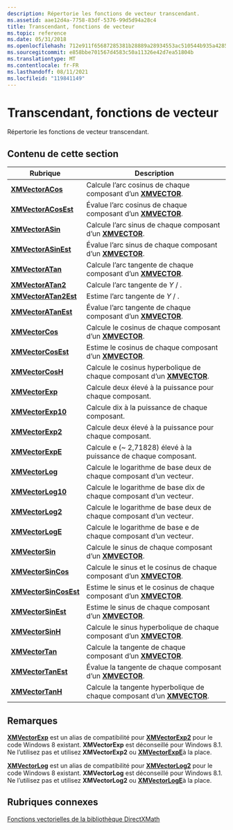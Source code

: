 ```yaml
---
description: Répertorie les fonctions de vecteur transcendant.
ms.assetid: aae12d4a-7758-83df-5376-99d5d94a28c4
title: Transcendant, fonctions de vecteur
ms.topic: reference
ms.date: 05/31/2018
ms.openlocfilehash: 712e911f65687285381b28889a28934553ac510544b935a4285b8c1b4b891516
ms.sourcegitcommit: e858bbe701567d4583c50a11326e42d7ea51804b
ms.translationtype: MT
ms.contentlocale: fr-FR
ms.lasthandoff: 08/11/2021
ms.locfileid: "119841149"
---
```

# <a name="transcendental-vector-functions"></a>Transcendant, fonctions de vecteur

Répertorie les fonctions de vecteur transcendant.

## <a name="in-this-section"></a>Contenu de cette section



| Rubrique                                                     | Description                                                                                                |
|-----------------------------------------------------------|------------------------------------------------------------------------------------------------------------|
| [**XMVectorACos**](/windows/win32/api/directxmath/nf-directxmath-xmvectoracos)<br/>           | Calcule l’arc cosinus de chaque composant d’un [**XMVECTOR**](xmvector-data-type.md).<br/>          |
| [**XMVectorACosEst**](/windows/win32/api/directxmath/nf-directxmath-xmvectoracosest)<br/>     | Évalue l’arc cosinus de chaque composant d’un [**XMVECTOR**](xmvector-data-type.md).<br/>         |
| [**XMVectorASin**](/windows/win32/api/directxmath/nf-directxmath-xmvectorasin)<br/>           | Calcule l’arc sinus de chaque composant d’un [**XMVECTOR**](xmvector-data-type.md).<br/>            |
| [**XMVectorASinEst**](/windows/win32/api/directxmath/nf-directxmath-xmvectorasinest)<br/>     | Évalue l’arc sinus de chaque composant d’un [**XMVECTOR**](xmvector-data-type.md).<br/>           |
| [**XMVectorATan**](/windows/win32/api/directxmath/nf-directxmath-xmvectoratan)<br/>           | Calcule l’arc tangente de chaque composant d’un [**XMVECTOR**](xmvector-data-type.md).<br/>         |
| [**XMVectorATan2**](/windows/win32/api/directxmath/nf-directxmath-xmvectoratan2)<br/>         | Calcule l’arc tangente de *Y* / .<br/>                                                             |
| [**XMVectorATan2Est**](/windows/win32/api/directxmath/nf-directxmath-xmvectoratan2est)<br/>   | Estime l’arc tangente de *Y* / .<br/>                                                            |
| [**XMVectorATanEst**](/windows/win32/api/directxmath/nf-directxmath-xmvectoratanest)<br/>     | Évalue l’arc tangente de chaque composant d’un [**XMVECTOR**](xmvector-data-type.md).<br/>        |
| [**XMVectorCos**](/windows/win32/api/directxmath/nf-directxmath-xmvectorcos)<br/>             | Calcule le cosinus de chaque composant d’un [**XMVECTOR**](xmvector-data-type.md).<br/>             |
| [**XMVectorCosEst**](/windows/win32/api/directxmath/nf-directxmath-xmvectorcosest)<br/>       | Estime le cosinus de chaque composant d’un [**XMVECTOR**](xmvector-data-type.md).<br/>            |
| [**XMVectorCosH**](/windows/win32/api/directxmath/nf-directxmath-xmvectorcosh)<br/>           | Calcule le cosinus hyperbolique de chaque composant d’un [**XMVECTOR**](xmvector-data-type.md).<br/>  |
| [**XMVectorExp**](/windows/win32/api/directxmath/nf-directxmath-xmvectorexp)<br/>             | Calcule deux élevé à la puissance pour chaque composant.<br/>                                            |
| [**XMVectorExp10**](/windows/win32/api/directxmath/nf-directxmath-xmvectorexp10)<br/>         | Calcule dix à la puissance de chaque composant.<br/>                                            |
| [**XMVectorExp2**](/windows/win32/api/directxmath/nf-directxmath-xmvectorexp2)<br/>           | Calcule deux élevé à la puissance pour chaque composant.<br/>                                            |
| [**XMVectorExpE**](/windows/win32/api/directxmath/nf-directxmath-xmvectorexpe)<br/>           | Calcule e (~ 2,71828) élevé à la puissance de chaque composant.<br/>                                   |
| [**XMVectorLog**](/windows/win32/api/directxmath/nf-directxmath-xmvectorlog)<br/>             | Calcule le logarithme de base deux de chaque composant d’un vecteur.<br/>                                  |
| [**XMVectorLog10**](/windows/win32/api/directxmath/nf-directxmath-xmvectorlog10)<br/>         | Calcule le logarithme de base dix de chaque composant d’un vecteur.<br/>                                  |
| [**XMVectorLog2**](/windows/win32/api/directxmath/nf-directxmath-xmvectorlog2)<br/>           | Calcule le logarithme de base deux de chaque composant d’un vecteur.<br/>                                  |
| [**XMVectorLogE**](/windows/win32/api/directxmath/nf-directxmath-xmvectorloge)<br/>           | Calcule le logarithme de base e de chaque composant d’un vecteur.<br/>                                    |
| [**XMVectorSin**](/windows/win32/api/directxmath/nf-directxmath-xmvectorsin)<br/>             | Calcule le sinus de chaque composant d’un [**XMVECTOR**](xmvector-data-type.md).<br/>               |
| [**XMVectorSinCos**](/windows/win32/api/directxmath/nf-directxmath-xmvectorsincos)<br/>       | Calcule le sinus et le cosinus de chaque composant d’un [**XMVECTOR**](xmvector-data-type.md).<br/>    |
| [**XMVectorSinCosEst**](/windows/win32/api/directxmath/nf-directxmath-xmvectorsincosest)<br/> | Estime le sinus et le cosinus de chaque composant d’un [**XMVECTOR**](xmvector-data-type.md).<br/>   |
| [**XMVectorSinEst**](/windows/win32/api/directxmath/nf-directxmath-xmvectorsinest)<br/>       | Estime le sinus de chaque composant d’un [**XMVECTOR**](xmvector-data-type.md).<br/>              |
| [**XMVectorSinH**](/windows/win32/api/directxmath/nf-directxmath-xmvectorsinh)<br/>           | Calcule le sinus hyperbolique de chaque composant d’un [**XMVECTOR**](xmvector-data-type.md).<br/>    |
| [**XMVectorTan**](/windows/win32/api/directxmath/nf-directxmath-xmvectortan)<br/>             | Calcule la tangente de chaque composant d’un [**XMVECTOR**](xmvector-data-type.md).<br/>            |
| [**XMVectorTanEst**](/windows/win32/api/directxmath/nf-directxmath-xmvectortanest)<br/>       | Évalue la tangente de chaque composant d’un [**XMVECTOR**](xmvector-data-type.md).<br/>           |
| [**XMVectorTanH**](/windows/win32/api/directxmath/nf-directxmath-xmvectortanh)<br/>           | Calcule la tangente hyperbolique de chaque composant d’un [**XMVECTOR**](xmvector-data-type.md).<br/> |



 

## <a name="remarks"></a>Remarques

[**XMVectorExp**](/windows/win32/api/directxmath/nf-directxmath-xmvectorexp) est un alias de compatibilité pour [**XMVectorExp2**](/windows/win32/api/directxmath/nf-directxmath-xmvectorexp2) pour le code Windows 8 existant. **XMVectorExp** est déconseillé pour Windows 8.1. Ne l’utilisez pas et utilisez **XMVectorExp2** ou [**XMVectorExpE**](/windows/win32/api/directxmath/nf-directxmath-xmvectorexpe)à la place.

[**XMVectorLog**](/windows/win32/api/directxmath/nf-directxmath-xmvectorlog) est un alias de compatibilité pour [**XMVectorLog2**](/windows/win32/api/directxmath/nf-directxmath-xmvectorlog2) pour le code Windows 8 existant. **XMVectorLog** est déconseillé pour Windows 8.1. Ne l’utilisez pas et utilisez **XMVectorLog2** ou [**XMVectorLogE**](/windows/win32/api/directxmath/nf-directxmath-xmvectorloge)à la place.

## <a name="related-topics"></a>Rubriques connexes

<dl> <dt>

[Fonctions vectorielles de la bibliothèque DirectXMath](ovw-xnamath-reference-functions-vector.md)
</dt> </dl>

 

 
